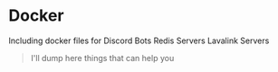 # Docker


Including docker files for 
Discord Bots
Redis Servers 
Lavalink Servers



> I'll dump here things that can help you
